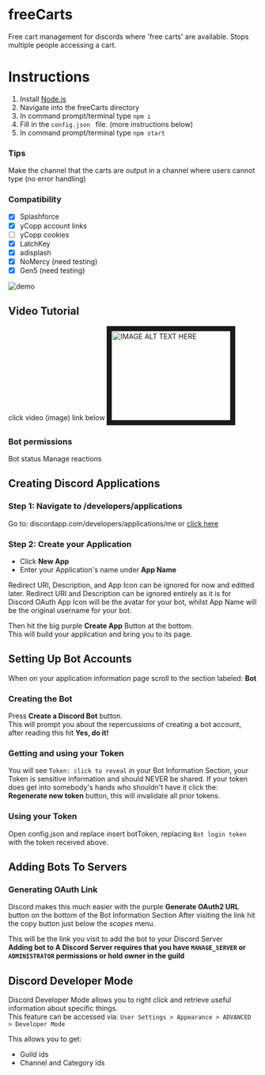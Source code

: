 # freeCarts
Free cart management for discords where 'free carts' are available. Stops multiple people accessing a cart. 

# Instructions
1. Install [Node.js](https://nodejs.org/en/download/)
2. Navigate into the freeCarts directory
3. In command prompt/terminal type `npm i`
4. Fill in the `config.json ` file. (more instructions below)
5. In command prompt/terminal type `npm start`

### Tips
Make the channel that the carts are output in a channel where users cannot type (no error handling)

### Compatibility
- [x] Splashforce
- [x] yCopp account links
- [ ] yCopp cookies
- [x] LatchKey
- [x] adisplash
- [x] NoMercy (need testing)
- [x] Gen5 (need testing)

![demo](https://i.imgur.com/YSlcJAG.png)

## Video Tutorial
click video (image) link below
<a href="http://www.youtube.com/watch?feature=player_embedded&v=ns6HeuZF3qU
" target="_blank"><img src="https://i.ytimg.com/vi/ns6HeuZF3qU/hqdefault.jpg?sqp=-oaymwEZCPYBEIoBSFXyq4qpAwsIARUAAIhCGAFwAQ==&rs=AOn4CLBA8DA1pdx9Gp2EDDpNRS8PtEvbFg" 
alt="IMAGE ALT TEXT HERE" width="240" height="180" border="10" /></a>

### Bot permissions
Bot status
Manage reactions

## Creating Discord Applications 
### Step 1: Navigate to /developers/applications
Go to: discordapp.com/developers/applications/me or [click here](https://discordapp.com/developers/applications/me)

### Step 2: Create your Application
- Click **New App**
- Enter your Application's name under **App Name**  

Redirect URI, Description, and App Icon can be ignored for now and editted later. Redirect URI and Description can be ignored entirely as it is for Discord OAuth
App Icon will be the avatar for your bot, whilst App Name will be the original username for your bot.  

Then hit the big purple **Create App** Button at the bottom.  
This will build your application and bring you to its page.  

## Setting Up Bot Accounts
When on your application information page scroll to the section labeled: **Bot**  

### Creating the Bot
Press **Create a Discord Bot** button.  
This will prompt you about the repercussions of creating a bot account, after reading this hit **Yes, do it!**  

### Getting and using your Token
You will see `Token: click to reveal` in your Bot Information Section, your Token is sensitive information and should NEVER be shared.
If your token does get into somebody's hands who shouldn't have it click the: **Regenerate new token** button, this will invalidate all prior tokens.

### Using your Token
Open config.json and replace insert botToken, replacing `Bot login token` with the token received above.

## Adding Bots To Servers
### Generating OAuth Link
Discord makes this much easier with the purple **Generate OAuth2 URL** button on the bottom of the Bot Information Section
After visiting the link hit the copy button just below the *scopes* menu.  

This will be the link you visit to add the bot to your Discord Server  
**Adding bot to A Discord Server requires that you have `MANAGE_SERVER` or `ADMINISTRATOR` permissions or hold owner in the guild**

## Discord Developer Mode
Discord Developer Mode allows you to right click and retrieve useful information about specific things.  
This feature can be accessed via: `User Settings > Appearance > ADVANCED > Developer Mode`

This allows you to get:
- Guild ids
- Channel and Category ids
